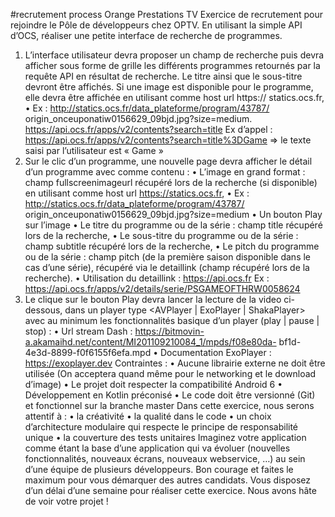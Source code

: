 #recrutement process
Orange 
Prestations TV 
Exercice de recrutement pour rejoindre le Pôle de développeurs chez OPTV. 
En utilisant la simple API d’OCS, réaliser une petite interface de recherche de programmes.
1. L’interface utilisateur devra proposer un champ de recherche puis devra afficher sous forme de grille les 
différents programmes retournés par la requête API en résultat de recherche.
Le titre ainsi que le sous-titre devront être affichés.
Si une image est disponible pour le programme, elle devra être affichée en utilisant comme host url https://
statics.ocs.fr,
• Ex : http://statics.ocs.fr/data_plateforme/program/43787/
origin_onceuponatiw0156629_09bjd.jpg?size=medium.
https://api.ocs.fr/apps/v2/contents?search=title
Ex d’appel : https://api.ocs.fr/apps/v2/contents?search=title%3DGame => le texte saisi par l’utilisateur est 
« Game »
2. Sur le clic d’un programme, une nouvelle page devra afficher le détail d’un programme avec comme 
contenu :
• L’image en grand format : champ fullscreenimageurl récupéré lors de la recherche (si disponible) en 
utilisant comme host url https://statics.ocs.fr,
• Ex : http://statics.ocs.fr/data_plateforme/program/43787/
origin_onceuponatiw0156629_09bjd.jpg?size=medium
• Un bouton Play sur l’image
• Le titre du programme ou de la série : champ title récupéré lors de la recherche,
• Le sous-titre du programme ou de la série : champ subtitle récupéré lors de la recherche,
• Le pitch du programme ou de la série : champ pitch (de la première saison disponible dans le cas 
d’une série), récupéré via le detaillink (champ récupéré lors de la recherche).
• Utilisation du detaillink : https://api.ocs.fr<detaillink>
	 	 	 Ex : https://api.ocs.fr/apps/v2/details/serie/PSGAMEOFTHRW0058624
3. Le clique sur le bouton Play devra lancer la lecture de la video ci-dessous, dans un player type <AVPlayer | 
ExoPlayer | ShakaPlayer> avec au minimum les fonctionnalités basique d’un player (play | pause | stop) :
• Url stream Dash : https://bitmovin-a.akamaihd.net/content/MI201109210084_1/mpds/f08e80da-
bf1d-4e3d-8899-f0f6155f6efa.mpd
• Documentation ExoPlayer : https://exoplayer.dev
Contraintes :
• Aucune librairie externe ne doit être utilisée (On acceptera quand même pour le networking et le download 
d’image)
• Le projet doit respecter la compatibilité Android 6
• Développement en Kotlin préconisé
• Le code doit être versionné (Git) et fonctionnel sur la branche master
Dans cette exercice, nous serons attentif à :
• la créativité
• la qualité dans le code
• un choix d’architecture modulaire qui respecte le principe de responsabilité unique
• la couverture des tests unitaires
Imaginez votre application comme étant la base d’une application qui va évoluer (nouvelles 
fonctionnalités, nouveaux écrans, nouveaux webservice, …) au sein d’une équipe de plusieurs 
développeurs. 
Bon courage et faites le maximum pour vous démarquer des autres candidats.
Vous disposez d’un délai d’une semaine pour réaliser cette exercice.
Nous avons hâte de voir votre projet !
